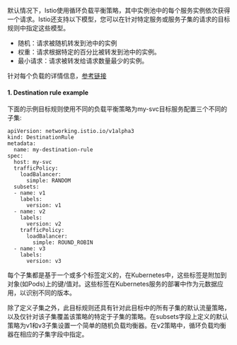 默认情况下，Istio使用循环负载平衡策略，其中实例池中的每个服务实例依次获得一个请求。Istio还支持以下模型，您可以在针对特定服务或服务子集的请求的目标规则中指定这些模型。

- 随机：请求被随机转发到池中的实例
- 权重：请求根据特定的百分比被转发到池中的实例。
- 最小请求：请求被转发给请求数量最少的实例。

针对每个负载的详情信息，[参考链接](https://www.envoyproxy.io/docs/envoy/v1.5.0/intro/arch_overview/load_balancing "参考链接")

#### 1. Destination rule example

下面的示例目标规则使用不同的负载平衡策略为my-svc目标服务配置三个不同的子集:

```shell
apiVersion: networking.istio.io/v1alpha3
kind: DestinationRule
metadata:
  name: my-destination-rule
spec:
  host: my-svc
  trafficPolicy:
    loadBalancer:
      simple: RANDOM
  subsets:
  - name: v1
    labels:
      version: v1
  - name: v2
    labels:
      version: v2
    trafficPolicy:
      loadBalancer:
        simple: ROUND_ROBIN
  - name: v3
    labels:
      version: v3
```

每个子集都是基于一个或多个标签定义的，在Kubernetes中，这些标签是附加到对象(如Pods)上的键/值对。这些标签在Kubernetes服务的部署中作为元数据应用，以识别不同的版本。

除了定义子集之外，此目标规则还具有针对此目标中的所有子集的默认流量策略，以及仅针对该子集覆盖该策略的特定于子集的策略。在subsets字段上定义的默认策略为v1和v3子集设置一个简单的随机负载均衡器。在v2策略中，循环负载均衡器在相应的子集字段中指定。